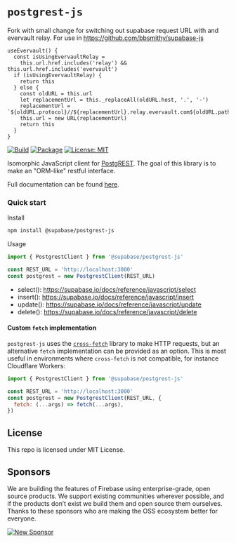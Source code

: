 # `postgrest-js`

Fork with small change for switching out supabase request URL with and evervault relay.
For use in https://github.com/bbsmithy/supabase-js

```
useEvervault() {
  const isUsingEvervaultRelay =
    this.url.href.includes('relay') && this.url.href.includes('evervault')
  if (isUsingEvervaultRelay) {
    return this
  } else {
    const oldURL = this.url
    let replacementUrl = this._replaceAll(oldURL.host, '.', '-')
    replacementUrl = `${oldURL.protocol}//${replacementUrl}.relay.evervault.com${oldURL.pathname}${oldURL.search}`
    this.url = new URL(replacementUrl)
    return this
  }
}
```

[![Build](https://github.com/supabase/postgrest-js/workflows/CI/badge.svg)](https://github.com/supabase/postgrest-js/actions?query=branch%3Amaster)
[![Package](https://img.shields.io/npm/v/@supabase/postgrest-js)](https://www.npmjs.com/package/@supabase/postgrest-js)
[![License: MIT](https://img.shields.io/npm/l/@supabase/postgrest-js)](#license)

Isomorphic JavaScript client for [PostgREST](https://postgrest.org). The goal of this library is to make an "ORM-like" restful interface.

Full documentation can be found [here](https://supabase.github.io/postgrest-js/).

### Quick start

Install

```bash
npm install @supabase/postgrest-js
```

Usage

```js
import { PostgrestClient } from '@supabase/postgrest-js'

const REST_URL = 'http://localhost:3000'
const postgrest = new PostgrestClient(REST_URL)
```

- select(): https://supabase.io/docs/reference/javascript/select
- insert(): https://supabase.io/docs/reference/javascript/insert
- update(): https://supabase.io/docs/reference/javascript/update
- delete(): https://supabase.io/docs/reference/javascript/delete

#### Custom `fetch` implementation

`postgrest-js` uses the [`cross-fetch`](https://www.npmjs.com/package/cross-fetch) library to make HTTP requests, but an alternative `fetch` implementation can be provided as an option. This is most useful in environments where `cross-fetch` is not compatible, for instance Cloudflare Workers:

```js
import { PostgrestClient } from '@supabase/postgrest-js'

const REST_URL = 'http://localhost:3000'
const postgrest = new PostgrestClient(REST_URL, {
  fetch: (...args) => fetch(...args),
})
```

## License

This repo is licensed under MIT License.

## Sponsors

We are building the features of Firebase using enterprise-grade, open source products. We support existing communities wherever possible, and if the products don’t exist we build them and open source them ourselves. Thanks to these sponsors who are making the OSS ecosystem better for everyone.

[![New Sponsor](https://user-images.githubusercontent.com/10214025/90518111-e74bbb00-e198-11ea-8f88-c9e3c1aa4b5b.png)](https://github.com/sponsors/supabase)
